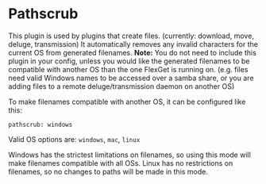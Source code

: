 # Pathscrub

This plugin is used by plugins that create files. (currently: download, move, deluge, transmission) It automatically removes any invalid characters for the current OS from generated filenames.
**Note:** You do not need to include this plugin in your config, unless you would like the generated filenames to be compatible with another OS than the one FlexGet is running on. (e.g. files need valid Windows names to be accessed over a samba share, or you are adding files to a remote deluge/transmission daemon on another OS)

To make filenames compatible with another OS, it can be configured like this:

    pathscrub: windows

Valid OS options are: `windows`, `mac`, `linux`

Windows has the strictest limitations on filenames, so using this mode will make filenames compatible with all OSs. Linux has no restrictions on filenames, so no changes to paths will be made in this mode.
